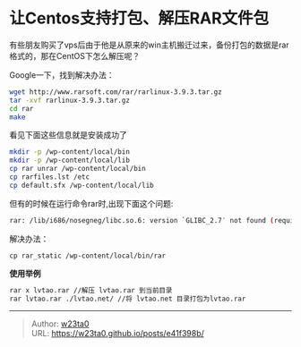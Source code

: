 # 让Centos支持打包、解压RAR文件包


有些朋友购买了vps后由于他是从原来的win主机搬迁过来，备份打包的数据是rar格式的，那在CentOS下怎么解压呢？

Google一下，找到解决办法：
```bash
wget http://www.rarsoft.com/rar/rarlinux-3.9.3.tar.gz
tar -xvf rarlinux-3.9.3.tar.gz
cd rar
make
```
看见下面这些信息就是安装成功了
```bash
mkdir -p /wp-content/local/bin
mkdir -p /wp-content/local/lib
cp rar unrar /wp-content/local/bin
cp rarfiles.lst /etc
cp default.sfx /wp-content/local/lib
```
但有的时候在运行命令rar时,出现下面这个问题:
```bash
rar: /lib/i686/nosegneg/libc.so.6: version `GLIBC_2.7′ not found (required by rar)
```
解决办法：
```
cp rar_static /wp-content/local/bin/rar
```

**使用举例**
```bash
rar x lvtao.rar //解压 lvtao.rar 到当前目录
rar lvtao.rar ./lvtao.net/ //将 lvtao.net 目录打包为lvtao.rar
```


---

> Author: [w23ta0](https://github.com/w23ta0)  
> URL: https://w23ta0.github.io/posts/e41f398b/  

